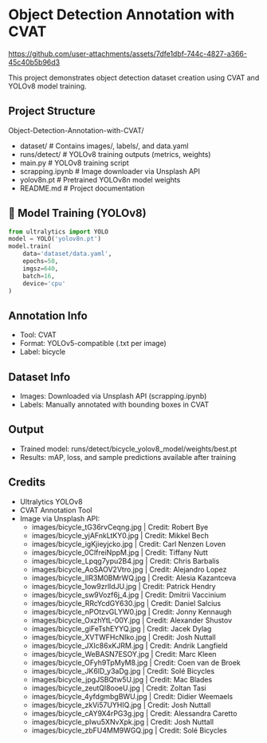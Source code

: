 # Object Detection Annotation with CVAT

https://github.com/user-attachments/assets/7dfe1dbf-744c-4827-a366-45c40b5b96d3

This project demonstrates object detection dataset creation using CVAT and YOLOv8 model training.

## Project Structure
Object-Detection-Annotation-with-CVAT/
- dataset/ # Contains images/, labels/, and data.yaml
- runs/detect/ # YOLOv8 training outputs (metrics, weights)
- main.py # YOLOv8 training script
- scrapping.ipynb # Image downloader via Unsplash API
- yolov8n.pt # Pretrained YOLOv8n model weights
- README.md # Project documentation

## 🧠 Model Training (YOLOv8)
```python
from ultralytics import YOLO
model = YOLO('yolov8n.pt')
model.train(
    data='dataset/data.yaml',
    epochs=50,
    imgsz=640,
    batch=16,
    device='cpu'
)
```

## Annotation Info
- Tool: CVAT
- Format: YOLOv5-compatible (.txt per image)
- Label: bicycle

## Dataset Info
- Images: Downloaded via Unsplash API (scrapping.ipynb)
- Labels: Manually annotated with bounding boxes in CVAT

## Output
- Trained model: runs/detect/bicycle_yolov8_model/weights/best.pt
- Results: mAP, loss, and sample predictions available after training

## Credits
- Ultralytics YOLOv8
- CVAT Annotation Tool
- Image via Unsplash API:
    - images/bicycle_tG36rvCeqng.jpg | Credit: Robert Bye
    - images/bicycle_yjAFnkLtKY0.jpg | Credit: Mikkel Bech
    - images/bicycle_igKjieyjcko.jpg | Credit: Carl Nenzen Loven
    - images/bicycle_0ClfreiNppM.jpg | Credit: Tiffany Nutt
    - images/bicycle_Lpqg7ypu2B4.jpg | Credit: Chris Barbalis
    - images/bicycle_AoSAOV2Vtro.jpg | Credit: Alejandro Lopez
    - images/bicycle_IlR3M0BMrWQ.jpg | Credit: Alesia Kazantceva
    - images/bicycle_1ow9zrlldJU.jpg | Credit: Patrick Hendry
    - images/bicycle_sw9Vozf6j_4.jpg | Credit: Dmitrii Vaccinium
    - images/bicycle_RRcYcdGY630.jpg | Credit: Daniel Salcius
    - images/bicycle_nPOtzvGLYW0.jpg | Credit: Jonny Kennaugh
    - images/bicycle_OxzhYtL-00Y.jpg | Credit: Alexander Shustov
    - images/bicycle_giFeTshEYYQ.jpg | Credit: Jacek Dylag
    - images/bicycle_XVTWFHcNIko.jpg | Credit: Josh Nuttall
    - images/bicycle_JXIc86xKJRM.jpg | Credit: Andrik Langfield
    - images/bicycle_WeBASN7ESOY.jpg | Credit: Marc Kleen
    - images/bicycle_OFyh9TpMyM8.jpg | Credit: Coen van de Broek
    - images/bicycle_JK6lD_y3aDg.jpg | Credit: Solé Bicycles
    - images/bicycle_jpgJSBQtw5U.jpg | Credit: Mac Blades
    - images/bicycle_zeutQl8ooeU.jpg | Credit: Zoltan Tasi
    - images/bicycle_4yfdgmbgBWU.jpg | Credit: Didier Weemaels
    - images/bicycle_zkVi57UYHIQ.jpg | Credit: Josh Nuttall
    - images/bicycle_cAY9X4rPG3g.jpg | Credit: Alessandra Caretto
    - images/bicycle_pIwu5XNvXpk.jpg | Credit: Josh Nuttall
    - images/bicycle_zbFU4MM9WGQ.jpg | Credit: Solé Bicycles

